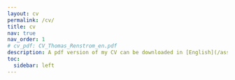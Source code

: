 ```yaml
---
layout: cv
permalink: /cv/
title: cv
nav: true
nav_order: 1
# cv_pdf: CV_Thomas_Renstrom_en.pdf
description: A pdf version of my CV can be downloaded in [English](/assets/pdf/CV_Thomas_Renstrom_en.pdf) or [Swedish](/assets/pdf/CV_Thomas_Renstrom_sv.pdf).
toc:
  sidebar: left
---
```

